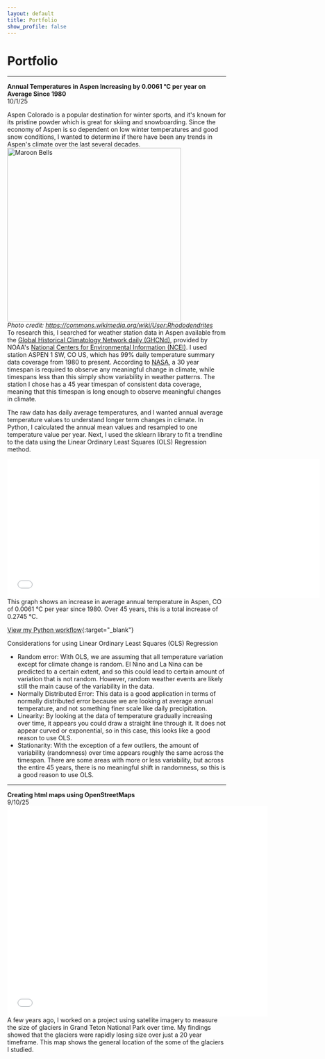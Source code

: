 ```yaml
---
layout: default
title: Portfolio
show_profile: false
---
```


# Portfolio
---
**Annual Temperatures in Aspen Increasing by 0.0061 °C per year on Average Since 1980**   
10/1/25

Aspen Colorado is a popular destination for winter sports, and it's known for its pristine powder which is great for skiing and snowboarding. Since the economy of Aspen is so dependent on low winter temperatures and good snow conditions, I wanted to determine if there have been any trends in Aspen's climate over the last several decades.  
<img src="img/Maroon_Bells.jpg" alt="Maroon Bells" width="400">   
*Photo credit: https://commons.wikimedia.org/wiki/User:Rhododendrites*   
To research this, I searched for weather station data in Aspen available from the [Global Historical Climatology Network daily (GHCNd)](https://www.ncdc.noaa.gov/cdo-web/datasets), provided by NOAA's [National Centers for Environmental Information (NCEI)](https://www.ncei.noaa.gov/access). I used station ASPEN 1 SW, CO US, which has 99% daily temperature summary data coverage from 1980 to present. According to [NASA](https://science.nasa.gov/climate-change/what-is-climate-change/), a 30 year timespan is required to observe any meaningful change in climate, while timespans less than this simply show variability in weather patterns. The station I chose has a 45 year timespan of consistent data coverage, meaning that this timespan is long enough to observe meaningful changes in climate. 

The raw data has daily average temperatures, and I wanted annual average temperature values to understand longer term changes in climate. In Python, I calculated the annual mean values and resampled to one temperature value per year. Next, I used the sklearn library to fit a trendline to the data using the Linear Ordinary Least Squares (OLS) Regression method.

<embed type="text/html" src="/img/aspen_temp_interactive.html" width="720" height="320"> 
This graph shows an increase in average annual temperature in Aspen, CO of 0.0061 °C per year since 1980. Over 45 years, this is a total increase of 0.2745 °C. 



[View my Python workflow](./img/Aspen_Climate_data.html){:target="_blank"}

Considerations for using Linear Ordinary Least Squares (OLS) Regression

- Random error: With OLS, we are assuming that all temperature variation except for climate change is random. El Nino and La Nina can be predicted to a certain extent, and so this could lead to certain amount of variation that is not random. However, random weather events are likely still the main cause of the variability in the data.
- Normally Distributed Error: This data is a good application in terms of normally distributed error because we are looking at average annual temperature, and not something finer scale like daily precipitation. 
- Linearity: By looking at the data of temperature gradually increasing over time, it appears you could draw a straight line through it. It does not appear curved or exponential, so in this case, this looks like a good reason to use OLS. 
- Stationarity: With the exception of a few outliers, the amount of variability (randomness) over time appears roughly the same across the timespan. There are some areas with more or less variability, but across the entire 45 years, there is no meaningful shift in randomness, so this is a good reason to use OLS.

---
**Creating html maps using OpenStreetMaps**   
9/10/25
<embed type="text/html" src="/img/glacier.html" width="600" height="485">
A few years ago, I worked on a project using satellite imagery to measure the size of glaciers in Grand Teton National Park over time. My findings showed that the glaciers were rapidly losing size over just a 20 year timeframe. This map shows the general location of the some of the glaciers I studied. 

